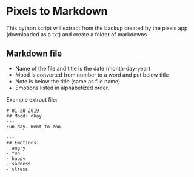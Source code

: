 # Pixels to Markdown
This python script will extract from the backup created by the pixels app (downloaded as a txt) and create a folder of markdowns 
## Markdown file
- Name of the file and title is the date (month-day-year)
- Mood is converted from number to a word and put below title
- Note is below the title (same as file name)
- Emotions listed in alphabetized order.

Example extract file:
```MD
# 01-28-2019
## Mood: okay
---
Fun day. Went to zoo.

---
## Emotions: 
- angry
- fun
- happy
- sadness
- stress
```


